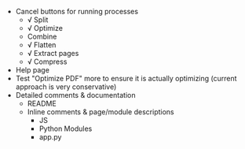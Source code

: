 - Cancel buttons for running processes
    - √ Split 
    - √ Optimize
    - Combine
    - √ Flatten
    - √ Extract pages
    - √ Compress
- Help page
- Test "Optimize PDF" more to ensure it is actually optimizing (current approach is very conservative)
- Detailed comments & documentation
    - README
    - Inline comments & page/module descriptions
        - JS
        - Python Modules
        - app.py
